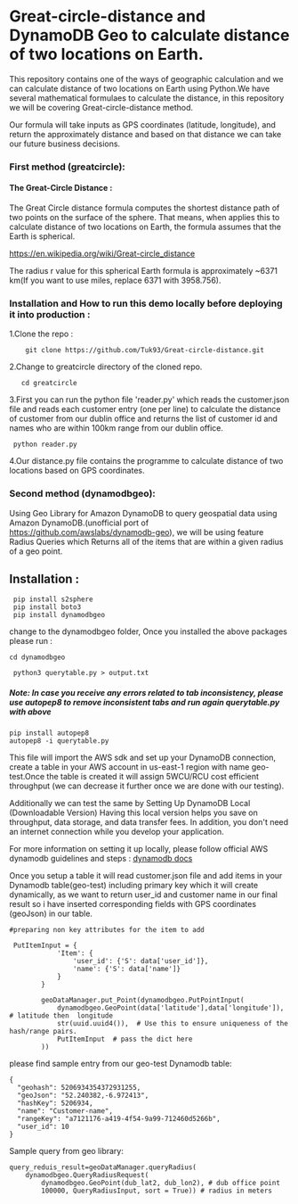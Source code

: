 #  Great-circle-distance and DynamoDB Geo to calculate distance of two locations on Earth.

This repository contains one of the ways of geographic calculation and we can calculate distance of two locations on Earth using Python.We have several mathematical formulaes to calculate the distance, in this repository we will be covering Great-circle-distance method.

Our formula will take inputs as GPS coordinates (latitude, longitude), and return the approximately distance and based on that distance we can take our future business decisions.

### First method (greatcircle):

#### The Great-Circle Distance :

The Great Circle distance formula computes the shortest distance path of two points on the surface of the sphere. That means, when applies this to calculate distance of two locations on Earth, the formula assumes that the Earth is spherical.

https://en.wikipedia.org/wiki/Great-circle_distance

The radius r value for this spherical Earth formula is approximately ~6371 km(If you want to use miles, replace 6371 with 3958.756).

### Installation and How to run this demo locally before deploying it into production :

1.Clone the repo :
```
    git clone https://github.com/Tuk93/Great-circle-distance.git
```
2.Change to greatcircle directory of the cloned repo.

```
   cd greatcircle
```

3.First you can run the python file 'reader.py' which reads the customer.json file and reads each customer entry (one per line) to calculate the distance of customer from our dublin office and returns the list of customer id and names who are within 100km range from our dublin office.
```
 python reader.py
```
4.Our distance.py file contains the programme to calculate distance of two locations based on GPS coordinates.


### Second method (dynamodbgeo):

Using Geo Library for Amazon DynamoDB to query geospatial data using Amazon DynamoDB.(unofficial port of https://github.com/awslabs/dynamodb-geo), we will be using feature Radius Queries which Returns all of the items that are within a given radius of a geo point.

## Installation :
```
 pip install s2sphere
 pip install boto3
 pip install dynamodbgeo
```
change to the dynamodbgeo folder, Once you installed the above packages please run :

```
cd dynamodbgeo
```
```
 python3 querytable.py > output.txt
```

##### Note: In case you receive any errors related to tab inconsistency, please use autopep8 to remove inconsistent tabs and run again querytable.py with above
```
pip install autopep8
autopep8 -i querytable.py
```
This file will import the AWS sdk and set up your DynamoDB connection, create a table in your AWS account in us-east-1 region with name geo-test.Once the table is created it will assign 5WCU/RCU cost efficient throughput (we can decrease it further once we are done with our testing).

Additionally we can test the same by Setting Up DynamoDB Local (Downloadable Version) Having this local version helps you save on throughput, data storage, and data transfer fees. In addition, you don't need an internet connection while you develop your application. 

For more information on setting it up locally, please follow official AWS dynamodb guidelines and steps : [dynamodb docs](https://docs.aws.amazon.com/amazondynamodb/latest/developerguide/DynamoDBLocal.DownloadingAndRunning.html)

Once you setup a table it will read customer.json file and add items in your Dynamodb table(geo-test) including primary key which it will create dynamically, as we want to return user_id and customer name in our final result so i have inserted corresponding fields with GPS coordinates (geoJson) in our table.


```
#preparing non key attributes for the item to add

 PutItemInput = {
            'Item': {
                'user_id': {'S': data['user_id']},
                'name': {'S': data['name']}
            }
        }
        
        geoDataManager.put_Point(dynamodbgeo.PutPointInput(
            dynamodbgeo.GeoPoint(data['latitude'],data['longitude']),  # latitude then  longitude
            str(uuid.uuid4()),  # Use this to ensure uniqueness of the hash/range pairs.
            PutItemInput  # pass the dict here
        ))

```

please find sample entry from our geo-test Dynamodb table:
```
{
  "geohash": 5206934354372931255,
  "geoJson": "52.240382,-6.972413",
  "hashKey": 5206934,
  "name": "Customer-name",
  "rangeKey": "a7121176-a419-4f54-9a99-712460d5266b",
  "user_id": 10
}
```
Sample query from geo library:
```
query_reduis_result=geoDataManager.queryRadius(
    dynamodbgeo.QueryRadiusRequest(
        dynamodbgeo.GeoPoint(dub_lat2, dub_lon2), # dub office point
        100000, QueryRadiusInput, sort = True)) # radius in meters
```

